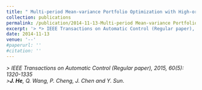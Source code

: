 ```yaml
---
title: " Multi-period Mean-variance Portfolio Optimization with High-order Coupled Asset Dynamics"
collection: publications
permalink: /publication/2014-11-13-Multi-period Mean-variance Portfolio Optimization/
excerpt: '> *> IEEE Transactions on Automatic Control (Regular paper), 2015, 60(5): 1320-1335*<br>> ***J. He**, Q. Wang, P. Cheng, J. Chen and Y. Sun*.'
date: 2014-11-13
venue: '--'
#paperurl: ''
#citation: ''
---
```

*> IEEE Transactions on Automatic Control (Regular paper), 2015, 60(5): 1320-1335*  
*>**J. He**, Q. Wang, P. Cheng, J. Chen and Y. Sun*.